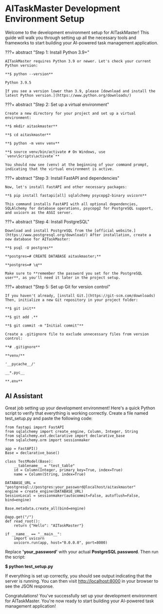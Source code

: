 # AITaskMaster Development Environment Setup
Welcome to the development environment setup for AITaskMaster! This guide will walk you through setting up all the necessary tools and frameworks to start building your AI-powered task management application.

???+ abstract "Step 1: Install Python 3.9+"

	AITaskMaster requires Python 3.9 or newer. Let's check your current Python version:
	
	**$ python --version**
 	
	Python 3.9.5
 	
	If you see a version lower than 3.9, please [download and install the latest Python version.](https://www.python.org/downloads/)

???+ abstract "Step 2: Set up a virtual environment"

	Create a new directory for your project and set up a virtual environment:
	
	**$ mkdir aitaskmaster**
 	
	**$ cd aitaskmaster**
 	
	**$ python -m venv venv**
 	
	**$ source venv/bin/activate # On Windows, use `venv\Scripts\activate`**
 	
	You should now see (venv) at the beginning of your command prompt, indicating that the virtual environment is active.

???+ abstract "Step 3: Install FastAPI and dependencies"

	Now, let's install FastAPI and other necessary packages:
	
	**$ pip install fastapi[all] sqlalchemy psycopg2-binary uvicorn**
 	
	This command installs FastAPI with all optional dependencies, SQLAlchemy for database operations, psycopg2 for PostgreSQL support, and uvicorn as the ASGI server.

???+ abstract "Step 4: Install PostgreSQL"

	Download and install PostgreSQL from the [official website.](https://www.postgresql.org/download/) After installation, create a new database for AITaskMaster:
	
	**$ psql -U postgres**
 	
	**postgres=# CREATE DATABASE aitaskmaster;**
	
 	**postgres=# \q**
	
 	Make sure to **remember the password you set for the PostgreSQL user**, as you'll need it later in the project setup.

???+ abstract "Step 5: Set up Git for version control"

	If you haven't already, [install Git.](https://git-scm.com/downloads) Then, initialize a new Git repository in your project folder:
	
	**$ git init**
	
 	**$ git add .**
	
 	**$ git commit -m "Initial commit"**
	
 	Create a .gitignore file to exclude unnecessary files from version control:
	
	**# .gitignore**
	
 	**venv/**
	
 	'__pycache__/'
	
 	__*.pyc__
	
 	**.env**
  	
  
## **AI Assistant**
Great job setting up your development environment! Here's a quick Python script to verify that everything is working correctly. Create a file named test_setup.py and paste the following code:

``` { .yaml .copy }
from fastapi import FastAPI
from sqlalchemy import create_engine, Column, Integer, String
from sqlalchemy.ext.declarative import declarative_base
from sqlalchemy.orm import sessionmaker

app = FastAPI()
Base = declarative_base()

class TestModel(Base):
    __tablename__ = "test_table"
    id = Column(Integer, primary_key=True, index=True)
    name = Column(String, index=True)

DATABASE_URL = "postgresql://postgres:your_password@localhost/aitaskmaster"
engine = create_engine(DATABASE_URL)
SessionLocal = sessionmaker(autocommit=False, autoflush=False, bind=engine)

Base.metadata.create_all(bind=engine)

@app.get("/")
def read_root():
    return {"Hello": "AITaskMaster"}

if __name__ == "__main__":
    import uvicorn
    uvicorn.run(app, host="0.0.0.0", port=8000)
```

Replace **'your_password'** with your actual **PostgreSQL password**. Then run the script:

**$ python test_setup.py**

If everything is set up correctly, you should see output indicating that the server is running. You can then visit [http://localhost:8000](http://localhost:8000) in your browser to see the JSON response.

Congratulations! You've successfully set up your development environment for AITaskMaster. You're now ready to start building your AI-powered task management application!
